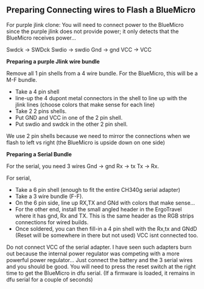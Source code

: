 ## Preparing Connecting wires to Flash a BlueMicro ##


For purple jlink clone:
You will need to connect power to the BlueMicro since the purple jlink does not provide power; it only detects that the BlueMicro receives power...

Swdck -> SWDck
Swdio -> swdio
Gnd -> gnd
VCC -> VCC

**Preparing a purple Jlink wire bundle**

Remove all 1 pin shells from a 4 wire bundle.  For the BlueMicro, this will be a M-F bundle.

* Take a 4 pin shell
* line-up the 4 dupont metal connectors in the shell to line up with the jlink lines (choose colors that make sense for each line)
* Take 2 2 pins shells. 
* Put GND and VCC in one of the 2 pin shell. 
* Put swdio and swdck in the other 2 pin shell. 

We use 2 pin shells because we need to mirror the connections when we flash to left vs right (the BlueMicro is upside down on one side)


**Preparing a Serial Bundle**

For the serial, you need 3 wires
Gnd -> gnd
Rx -> tx
Tx -> Rx.

For serial, 
* Take a 6 pin shell (enough to fit the entire CH340g serial adapter) 
* Take a 3 wire bundle (F-F).  
* On the 6 pin side, line up RX,TX and GNd with colors that make sense...
* For the other end, install the small angled header in the ErgoTravel where it has gnd, Rx and TX. This is the same header as the RGB strips connections for wired builds.  
* Once soldered, you can then fill-in a 4 pin shell with the Rx,tx and GNdD (Reset will be somewhere in there but not used) VCC isnt connected too.

Do not connect VCC of the serial adapter. I have seen such adapters burn out because the internal power regulator was competing with a more powerful power regulator... Just connect the battery and the 3 serial wires and you should be good.  You will need to press the reset switch at the right time to get the BlueMicro in dfu serial. (If a firmware is loaded, it remains in dfu serial for a couple of seconds)


